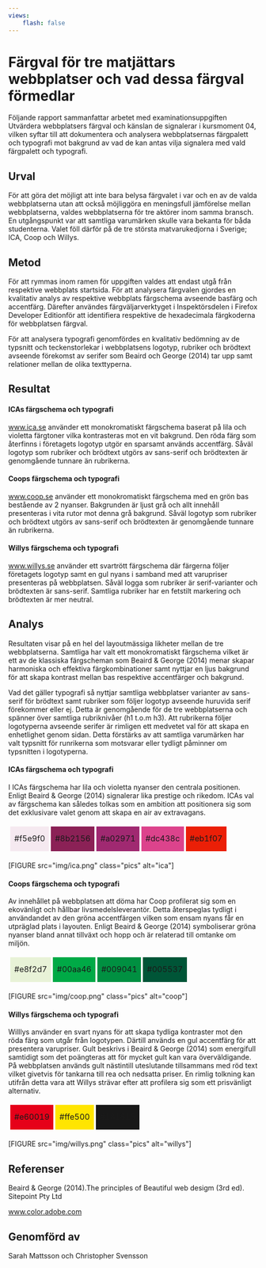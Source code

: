 ```yaml
---
views:
    flash: false
---
```


Färgval för tre matjättars webbplatser och vad dessa färgval förmedlar
=======================

Följande rapport sammanfattar arbetet med examinationsuppgiften Utvärdera webbplatsers färgval och känslan de signalerar i kursmoment 04, vilken syftar till att dokumentera och analysera webbplatsernas färgpalett och typografi mot bakgrund av vad de kan antas vilja signalera med vald färgpalett och typografi.

Urval
-----------------------
För att göra det möjligt att inte bara belysa färgvalet i var och en av de valda webbplatserna utan att också möjliggöra en meningsfull jämförelse mellan webbplatserna, valdes webbplatserna för tre aktörer inom samma bransch. En utgångspunkt var att samtliga varumärken skulle vara bekanta för båda studenterna. Valet föll därför på de tre största matvarukedjorna i Sverige; ICA, Coop och Willys.

Metod
-----------------------
För att rymmas inom ramen för uppgiften valdes att endast utgå från respektive webbplats startsida. För att analysera färgvalen gjordes en kvalitativ analys av respektive webbplats färgschema avseende basfärg och accentfärg. Därefter användes färgväljarverktyget i Inspektörsdelen i Firefox Developer Editionför att identifiera respektive de hexadecimala färgkoderna för webbplatsen färgval.

För att analysera typografi genomfördes en kvalitativ bedömning av de typsnitt och teckenstorlekar i webbplatsens logotyp, rubriker och brödtext avseende förekomst av serifer  som Beaird och George (2014) tar upp samt relationer mellan de olika texttyperna.

Resultat
-----------------------
#### ICAs färgschema och typografi
www.ica.se använder ett monokromatiskt färgschema baserat på lila och violetta färgtoner vilka kontrasteras mot en vit bakgrund. Den röda färg som återfinns i företagets logotyp utgör en sparsamt används accentfärg. Såväl logotyp som rubriker och brödtext utgörs av sans-serif och brödtexten är genomgående tunnare än rubrikerna.

#### Coops färgschema och typografi
www.coop.se använder ett monokromatiskt färgschema med en grön bas bestående av 2 nyanser. Bakgrunden är ljust grå och allt innehåll presenteras i vita rutor mot denna grå bakgrund. Såväl logotyp som rubriker och brödtext utgörs av sans-serif och brödtexten är genomgående tunnare än rubrikerna.

#### Willys färgschema och typografi
www.willys.se använder ett svartrött färgschema där färgerna följer företagets logotyp samt en gul nyans i samband med att varupriser presenteras på webbplatsen. Såväl logga som rubriker är serif-varianter och brödtexten är sans-serif. Samtliga rubriker har en fetstilt markering och brödtexten är mer neutral.


Analys
-----------------------
Resultaten visar på en hel del layoutmässiga likheter mellan de tre webbplatserna. Samtliga har valt ett monokromatiskt färgschema vilket är ett av de klassiska färgscheman som Beaird & George (2014) menar skapar harmoniska och effektiva färgkombinationer samt nyttjar en ljus bakgrund för att skapa kontrast mellan bas respektive accentfärger och bakgrund.

Vad det gäller typografi så nyttjar samtliga webbplatser varianter av sans-serif för brödtext samt rubriker som följer logotyp avseende huruvida serif förekommer eller ej.  Detta är genomgående för de tre webbplatserna och spänner över samtliga rubriknivåer (h1 t.o.m h3). Att rubrikerna följer logotyperna avseende serifer är rimligen ett medvetet val för att skapa en enhetlighet genom sidan. Detta förstärks av att samtliga varumärken har valt typsnitt för runrikerna som motsvarar eller tydligt påminner om typsnitten i logotyperna.

#### ICAs färgschema och typografi
I ICAs färgschema har lila och violetta nyanser den centrala positionen. Enligt Beaird & George (2014) signalerar lika prestige och rikedom.  ICAs val av färgschema kan således tolkas som en ambition att positionera sig som det exklusivare valet genom att skapa en air av extravagans.

<table style="border-spacing: 4px; border-collapse: separate">
<tr>
<td style="height: 50px; width: 50px; background-color: #f5e9f0">#f5e9f0</td>
<td style="height: 50px; width: 50px; background-color: #8b2156">#8b2156</td>
<td style="height: 50px; width: 50px; background-color: #a02971">#a02971</td>
<td style="height: 50px; width: 50px; background-color: #dc438c">#dc438c</td>
<td style="height: 50px; width: 50px; background-color: #eb1f07">#eb1f07</td>
</tr>
</table>

[FIGURE src="img/ica.png" class="pics" alt="ica"]

#### Coops färgschema och typografi
Av innehållet på webbplatsen att döma har Coop profilerat sig som en ekovänligt och hållbar livsmedelsleverantör. Detta återspeglas tydligt i användandet av den gröna accentfärgen vilken som ensam nyans får en utpräglad plats i layouten. Enligt Beaird & George (2014) symboliserar gröna nyanser bland annat tillväxt och hopp och är relaterad till omtanke om miljön.

<table style="border-spacing: 4px; border-collapse: separate">
<tr>
<td style="height: 50px; width: 50px; background-color: #e8f2d7">#e8f2d7</td>
<td style="height: 50px; width: 50px; background-color: #00aa46">#00aa46</td>
<td style="height: 50px; width: 50px; background-color: #009041">#009041</td>
<td style="height: 50px; width: 50px; background-color: #005537">#005537</td>
</tr>
</table>

[FIGURE src="img/coop.png" class="pics" alt="coop"]


#### Willys färgschema och typografi
Willlys använder en svart nyans för att skapa tydliga kontraster mot den röda färg som utgår från logotypen. Därtill används en gul accentfärg för att presentera varupriser. Gult beskrivs i Beaird & George (2014) som energifull samtidigt som det poängteras att för mycket gult kan vara överväldigande. På webbplatsen används gult nästintill uteslutande tillsammans med röd text vilket givetvis för tankarna till rea och nedsatta priser. En rimlig tolkning kan utifrån detta vara att Willys strävar efter att profilera sig som ett prisvänligt alternativ.

<table style="border-spacing: 4px; border-collapse: separate">
<tr>
<td style="height: 50px; width: 50px; background-color: #e60019">#e60019</td>
<td style="height: 50px; width: 50px; background-color: #ffe500">#ffe500</td>
<td style="height: 50px; width: 50px; background-color: #181818">#181818</td>
</tr>
</table>

[FIGURE src="img/willys.png" class="pics" alt="willys"]


Referenser
-----------------------
Beaird & George (2014).The principles of Beautiful web desigm (3rd ed). Sitepoint Pty Ltd

www.color.adobe.com


Genomförd av
-----------------------

Sarah Mattsson och Christopher Svensson
